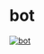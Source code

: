 # bot
[![bot](https://github.com/tahaluindo/bot/actions/workflows/bot.yml/badge.svg?branch=main)](https://github.com/tahaluindo/bot/actions/workflows/bot.yml)

